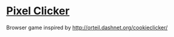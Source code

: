 [Pixel Clicker](https://loginwashere.pp.ua/pixel-clicker)
=============

Browser game inspired by http://orteil.dashnet.org/cookieclicker/